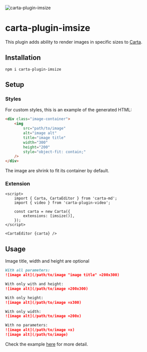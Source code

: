 ![carta-plugin-imsize](https://img.shields.io/npm/v/carta-plugin-imsize)

# carta-plugin-imsize

This plugin adds ability to render images in specific sizes to [Carta](https://github.com/BearToCode/carta).

## Installation

```shell
npm i carta-plugin-imsize
```

## Setup

### Styles

For custom styles, this is an example of the generated HTML:

```HTML
<div class="image-container">
	<img
		src="path/to/image"
		alt="image alt"
		title="image title"
		width="300"
		height="200"
		style="object-fit: contain;"
	/>
</div>
```

The image are shrink to fit its container by default.

### Extension

```svelte
<script>
	import { Carta, CartaEditor } from 'carta-md';
	import { video } from 'carta-plugin-video';

	const carta = new Carta({
		extensions: [imsize()],
	});
</script>

<CartaEditor {carta} />
```

## Usage

Image title, width and height are optional

```markdown
With all parameters:
![image alt](/path/to/image "image title" =200x300)

With only with and height:
![image alt](/path/to/image =200x300)

With only height:
![image alt](/path/to/image =x300)

With only width:
![image alt](/path/to/image =200x)

With no parameters:
![image alt](/path/to/image =x)
![image alt](/path/to/image)
```

Check the example [here](./src/routes/+page.svelte) for more detail.
